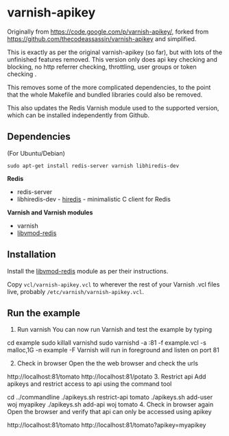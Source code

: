 varnish-apikey
==============

Originally from https://code.google.com/p/varnish-apikey/, forked from
https://github.com/thecodeassassin/varnish-apikey and simplified.

This is exactly as per the original varnish-apikey (so far), but with lots of
the unfinished features removed. This version only does api key checking and
blocking, no http referrer checking, throttling, user groups or token checking
.

This removes some of the more complicated dependencies, to the point
that the whole Makefile and bundled libraries could also be removed.

This also updates the Redis Varnish module used to the supported version,
which can be installed independently from Github.

Dependencies
------------
(For Ubuntu/Debian)
```
sudo apt-get install redis-server varnish libhiredis-dev
```

**Redis**
* redis-server
* libhiredis-dev - [hiredis](https://github.com/redis/hiredis) - minimalistic C client for Redis

**Varnish and Varnish modules**
* varnish
* [libvmod-redis](https://github.com/brandonwamboldt/libvmod-redis/)

Installation
------------
Install the [libvmod-redis](https://github.com/brandonwamboldt/libvmod-redis/)
module as per their instructions.

Copy `vcl/varnish-apikey.vcl` to wherever the rest of your Varnish .vcl files
live, probably `/etc/varnish/varnish-apikey.vcl`.

Run the example
---------------
1. Run varnish
You can now run Varnish and test the example by typing

cd example
sudo killall varnishd
sudo varnishd -a :81 -f example.vcl -s malloc,1G -n example -F
Varnish will run in foreground and listen on port 81

2. Check in browser
Open the the web browser and check the urls

http://localhost:81/tomato
http://localhost:81/potato
3. Restrict api
Add apikeys and restrict access to api using the command tool

cd ../commandline
./apikeys.sh restrict-api tomato
./apikeys.sh add-user woj myapikey
./apikeys.sh add-api woj tomato
4. Check in browser again
Open the browser and verify that api can only be accessed using apikey

http://localhost:81/tomato
http://localhost:81/tomato?apikey=myapikey

